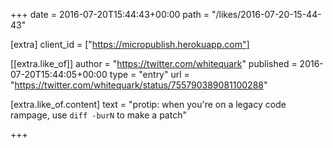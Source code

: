 +++
date = 2016-07-20T15:44:43+00:00
path = "/likes/2016-07-20-15-44-43"

[extra]
client_id = ["https://micropublish.herokuapp.com"]

[[extra.like_of]]
author = "https://twitter.com/whitequark"
published = 2016-07-20T15:44:05+00:00
type = "entry"
url = "https://twitter.com/whitequark/status/755790389081100288"

[extra.like_of.content]
text = "protip: when you're on a legacy code rampage, use `diff -burN` to make a patch"

+++

<a href="https://brid.gy/publish/twitter" data-synd></a>